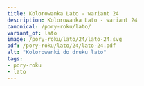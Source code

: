 ```yaml
---
title: Kolorowanka Lato - wariant 24
description: Kolorowanka Lato - wariant 24
canonical: /pory-roku/lato/
variant_of: lato
image: /pory-roku/lato/24/lato-24.svg
pdf: /pory-roku/lato/24/lato-24.pdf
alt: "Kolorowanki do druku lato"
tags:
- pory-roku
- lato
---
```

